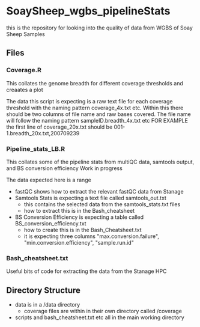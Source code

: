 # SoaySheep_wgbs_pipelineStats

this is the repository for looking into the quality of data from WGBS of Soay Sheep Samples

## Files
### Coverage.R
This collates the genome breadth for different coverage thresholds and creaates a plot

The data this script is expecting is a raw text file for each coverage threshold with the naming pattern coverage_4x.txt etc.
Within this there should be two columns of file name and raw bases covered.
The file name will follow the naming pattern sampleID.breadth_4x.txt etc
FOR EXAMPLE
the first line of coverage_20x.txt should be
001-1.breadth_20x.txt,200709239

### Pipeline_stats_LB.R
This collates some of the pipeline stats from multiQC data, samtools output, and BS conversion efficiency
Work in progress

The data expected here is a range
- fastQC shows how to extract the relevant fastQC data from Stanage
- Samtools Stats is expecting a text file called samtools_out.txt
    - this contains the selected data from the samtools_stats.txt files
    - how to extract this is in the Bash_cheatsheet
- BS Conversion Efficiency is expecting a table called BS_conversion_efficiency.txt
    - how to create this is in the Bash_Cheatsheet.txt
    - it is expecting three columns "max.conversion.failure", "min.conversion.efficiency", "sample.run.id"

### Bash_cheatsheet.txt
Useful bits of code for extracting the data from the Stanage HPC

## Directory Structure
- data is in a /data directory
  - coverage files are within in their own directory called /coverage
- scripts and bash_cheatsheet.txt etc all in the main working directory
